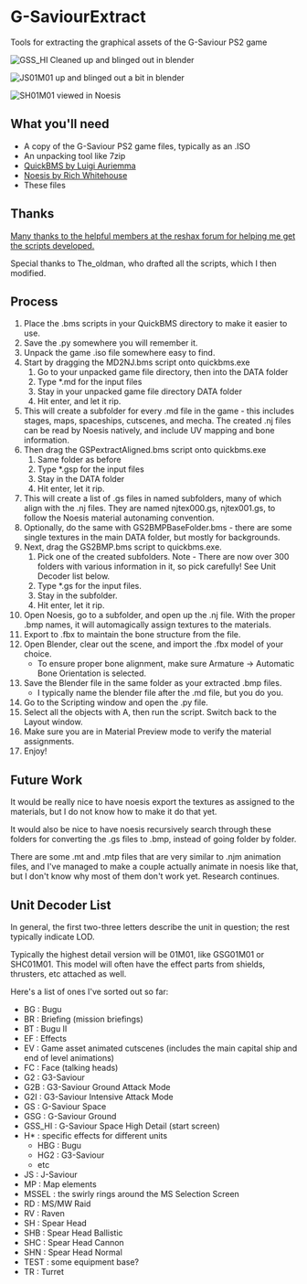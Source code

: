# G-SaviourExtract
Tools for extracting the graphical assets of the G-Saviour PS2 game

![GSS_HI Cleaned up and blinged out in blender](https://reshax.com/uploads/monthly_2024_10/image.png.a2e20aeffaab69c24345e6e6d13c7bd0.png "GSS_HI, blender")

![JS01M01 up and blinged out a bit in blender](https://reshax.com/uploads/monthly_2024_10/image.png.29fe96589b20ef4d86b63c50b983f122.png "JS01M01, blender")

![SH01M01 viewed in Noesis](https://reshax.com/uploads/monthly_2024_10/image.png.fe9bfa98e9b64860abb07a949961dcef.png "SH01M01, noesis")


## What you'll need
- A copy of the G-Saviour PS2 game files, typically as an .ISO
- An unpacking tool like 7zip
- [QuickBMS by Luigi Auriemma](https://aluigi.altervista.org/quickbms.htm)
- [Noesis by Rich Whitehouse](https://richwhitehouse.com/index.php?content=inc_projects.php&showproject=91)
- These files

## Thanks
[Many thanks to the helpful members at the reshax forum for helping me get the scripts developed.](https://reshax.com/topic/1131-ps2-gundam-g-saviour-model-file-help/)

Special thanks to The_oldman, who drafted all the scripts, which I then modified.

## Process
1. Place the .bms scripts in your QuickBMS directory to make it easier to use.
2. Save the .py somewhere you will remember it.
3. Unpack the game .iso file somewhere easy to find.
4. Start by dragging the MD2NJ.bms script onto quickbms.exe
   1. Go to your unpacked game file directory, then into the DATA folder
   2. Type *.md for the input files
   3. Stay in your unpacked game file directory DATA folder
   4. Hit enter, and let it rip.
5. This will create a subfolder for every .md file in the game - this includes stages, maps, spaceships, cutscenes, and mecha.  The created .nj files can be read by Noesis natively, and include UV mapping and bone information.
6. Then drag the GSPextractAligned.bms script onto quickbms.exe
   1. Same folder as before
   2. Type *.gsp for the input files
   3. Stay in the DATA folder
   4. Hit enter, let it rip.
5. This will create a list of .gs files in named subfolders, many of which align with the .nj files.  They are named njtex000.gs, njtex001.gs, to follow the Noesis material autonaming convention.
6. Optionally, do the same with GS2BMPBaseFolder.bms - there are some single textures in the main DATA folder, but mostly for backgrounds.
7. Next, drag the GS2BMP.bms script to quickbms.exe.
   1. Pick one of the created subfolders.  Note - There are now over 300 folders with various information in it, so pick carefully! See Unit Decoder list below.
   2. Type *.gs for the input files.
   3. Stay in the subfolder.
   4. Hit enter, let it rip.
8. Open Noesis, go to a subfolder, and open up the .nj file.  With the proper .bmp names, it will automagically assign textures to the materials.
9. Export to .fbx to maintain the bone structure from the file.
10. Open Blender, clear out the scene, and import the .fbx model of your choice.
    - To ensure proper bone alignment, make sure Armature -> Automatic Bone Orientation is selected.
12. Save the Blender file in the same folder as your extracted .bmp files.
    - I typically name the blender file after the .md file, but you do you.
13. Go to the Scripting window and open the .py file.
14. Select all the objects with A, then run the script. Switch back to the Layout window.
15. Make sure you are in Material Preview mode to verify the material assignments.
16. Enjoy!

## Future Work
It would be really nice to have noesis export the textures as assigned to the materials, but I do not know how to make it do that yet.

It would also be nice to have noesis recursively search through these folders for converting the .gs files to .bmp, instead of going folder by folder.

There are some .mt and .mtp files that are very similar to .njm animation files, and I've managed to make a couple actually animate in noesis like that, but I don't know why most of them don't work yet.  Research continues.

## Unit Decoder List
In general, the first two-three letters describe the unit in question; the rest typically indicate LOD.  

Typically the highest detail version will be <Prefix>01M01, like GSG01M01 or SHC01M01.  This model will often have the effect parts from shields, thrusters, etc attached as well.

Here's a list of ones I've sorted out so far:
- BG : Bugu
- BR : Briefing (mission briefings)
- BT : Bugu II
- EF : Effects
- EV : Game asset animated cutscenes (includes the main capital ship and end of level animations)
- FC : Face (talking heads)
- G2 : G3-Saviour
- G2B : G3-Saviour Ground Attack Mode
- G2I : G3-Saviour Intensive Attack Mode
- GS : G-Saviour Space
- GSG : G-Saviour Ground
- GSS_HI : G-Saviour Space High Detail (start screen)
- H* : specific effects for different units
   - HBG : Bugu
   - HG2 : G3-Saviour
   - etc
- JS : J-Saviour
- MP : Map elements
- MSSEL : the swirly rings around the MS Selection Screen
- RD : MS/MW Raid
- RV : Raven
- SH : Spear Head
- SHB : Spear Head Ballistic
- SHC : Spear Head Cannon
- SHN : Spear Head Normal
- TEST : some equipment base?
- TR : Turret

